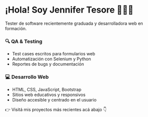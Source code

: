 # ¡Hola! Soy Jennifer Tesore 👩‍💻✨

Tester de software recientemente graduada y desarrolladora web en formación.

### 🔍 QA & Testing
- Test cases escritos para formularios web
- Automatización con Selenium y Python
- Reportes de bugs y documentación

### 💻 Desarrollo Web
- HTML, CSS, JavaScript, Bootstrap
- Sitios web educativos y responsivos
- Diseño accesible y centrado en el usuario

👉 Visitá mis proyectos más recientes acá abajo 👇
